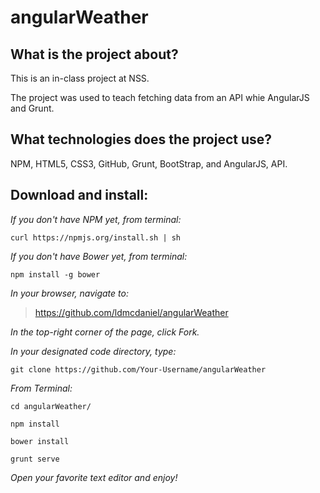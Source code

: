 # angularWeather

## What is the project about?

This is an in-class project at NSS.

The project was used to teach fetching data from an API whie AngularJS and Grunt.

## What technologies does the project use?

NPM, HTML5, CSS3, GitHub, Grunt, BootStrap, and AngularJS, API.

## Download and install:

*If you don't have NPM yet, from terminal:*

````curl https://npmjs.org/install.sh | sh````

*If you don't have Bower yet, from terminal:*

````npm install -g bower````

*In your browser, navigate to:*
>https://github.com/ldmcdaniel/angularWeather

*In the top-right corner of the page, click Fork.*

*In your designated code directory, type:*

````git clone https://github.com/Your-Username/angularWeather````

*From Terminal:*

````cd angularWeather/````

````npm install````

````bower install````

````grunt serve````

*Open your favorite text editor and enjoy!*
